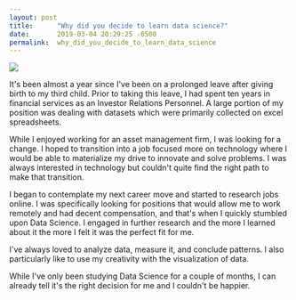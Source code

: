 ```yaml
---
layout: post
title:      "Why did you decide to learn data science?"
date:       2019-03-04 20:29:25 -0500
permalink:  why_did_you_decide_to_learn_data_science
---
```



![](https://i.imgur.com/4d0yHCX.jpg)


It's been almost a year since I've been on a prolonged leave after giving birth to my third child. Prior to taking this leave, I had spent ten years in financial services as an Investor Relations Personnel. A large portion of my position was dealing with datasets which were primarily collected on excel spreadsheets.

While I enjoyed working for an asset management firm, I was looking for a change. I hoped to transition into a job focused more on technology where I would be able to materialize my drive to innovate and solve problems. I was always interested in technology but couldn't quite find the right path to make that transition. 

I began to contemplate my next career move and started to research jobs online. I was specifically looking for positions that would allow me to work remotely and had decent compensation, and that's when I quickly stumbled upon Data Science. I engaged in further research and the more I learned about it the more I felt it was the perfect fit for me. 

I've always loved to analyze data, measure it, and conclude patterns. I also particularly like to use my creativity with the visualization of data. 

While I've only been studying Data Science for a couple of months, I can already tell it's the right decision for me and I couldn't be happier. 
